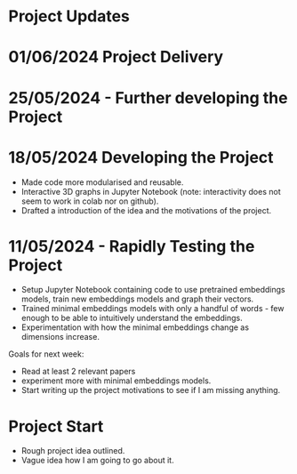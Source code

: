 # Project Updates

# 01/06/2024 Project Delivery

# 25/05/2024 - Further developing the Project

# 18/05/2024 Developing the Project
- Made code more modularised and reusable.
- Interactive 3D graphs in Jupyter Notebook (note: interactivity does not seem to work in colab nor on github).
- Drafted a introduction of the idea and the motivations of the project.

# 11/05/2024 - Rapidly Testing the Project

- Setup Jupyter Notebook containing code to use pretrained embeddings models, train new embeddings models and graph their vectors.
- Trained minimal embeddings models with only a handful of words - few enough to be able to intuitively understand the embeddings.
- Experimentation with how the minimal embeddings change as dimensions increase.

Goals for next week:
- Read at least 2 relevant papers
- experiment more with minimal embeddings models. 
- Start writing up the project motivations to see if I am missing anything.


# Project Start
- Rough project idea outlined.
- Vague idea how I am going to go about it.